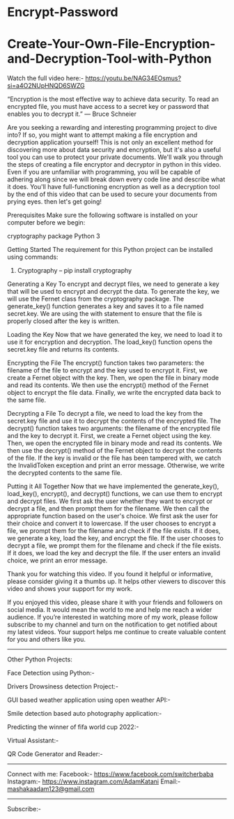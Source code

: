# Encrypt-Password
# Create-Your-Own-File-Encryption-and-Decryption-Tool-with-Python

Watch the full video here:- https://youtu.be/NAG34EOsmus?si=a4O2NUpHNQD6SWZG

“Encryption is the most effective way to achieve data security. To read an encrypted file, you must have access to a secret key or password that enables you to decrypt it.” — Bruce Schneier

Are you seeking a rewarding and interesting programming project to dive into? If so, you might want to attempt making a file encryption and decryption application yourself! This is not only an excellent method for discovering more about data security and encryption, but it's also a useful tool you can use to protect your private documents.
We'll walk you through the steps of creating a file encryptor and decryptor in python in this video. Even if you are unfamiliar with programming, you will be capable of adhering along since we will break down every code line and describe what it does. You'll have full-functioning encryption as well as a decryption tool by the end of this video that can be used to secure your documents from prying eyes. then let's get going!

Prerequisites
Make sure the following software is installed on your computer before we begin:

cryptography package 
Python 3

Getting Started
The requirement for this Python project can be installed using commands:
1.	Cryptography – pip install cryptography

Generating a Key
To encrypt and decrypt files, we need to generate a key that will be used to encrypt and decrypt the data. To generate the key, we will use the Fernet class from the cryptography package.
The generate_key() function generates a key and saves it to a file named secret.key. We are using the with statement to ensure that the file is properly closed after the key is written.

Loading the Key
Now that we have generated the key, we need to load it to use it for encryption and decryption.
The load_key() function opens the secret.key file and returns its contents.

Encrypting the File
The encrypt() function takes two parameters: the filename of the file to encrypt and the key used to encrypt it. First, we create a Fernet object with the key. Then, we open the file in binary mode and read its contents. We then use the encrypt() method of the Fernet object to encrypt the file data. Finally, we write the encrypted data back to the same file.

Decrypting a File
To decrypt a file, we need to load the key from the secret.key file and use it to decrypt the contents of the encrypted file.
The decrypt() function takes two arguments: the filename of the encrypted file and the key to decrypt it. First, we create a Fernet object using the key. Then, we open the encrypted file in binary mode and read its contents. We then use the decrypt() method of the Fernet object to decrypt the contents of the file. If the key is invalid or the file has been tampered with, we catch the InvalidToken exception and print an error message. Otherwise, we write the decrypted contents to the same file.

Putting it All Together
Now that we have implemented the generate_key(), load_key(), encrypt(), and decrypt() functions, we can use them to encrypt and decrypt files. We first ask the user whether they want to encrypt or decrypt a file, and then prompt them for the filename. We then call the appropriate function based on the user's choice.
We first ask the user for their choice and convert it to lowercase. If the user chooses to encrypt a file, we prompt them for the filename and check if the file exists. If it does, we generate a key, load the key, and encrypt the file. If the user chooses to decrypt a file, we prompt them for the filename and check if the file exists. If it does, we load the key and decrypt the file. If the user enters an invalid choice, we print an error message.

Thank you for watching this video. If you found it helpful or informative, please consider giving it a thumbs up. It helps other viewers to discover this video and shows your support for my work.

If you enjoyed this video, please share it with your friends and followers on social media. It would mean the world to me and help me reach a wider audience.
If you’re interested in watching more of my work, please follow subscribe to my channel and turn on the notification to get notified about my latest videos. Your support helps me continue to create valuable content for you and others like you. 

_____________________________________________________________________________________________________________________________________________________________

Other Python Projects:

Face Detection using Python:-

Drivers Drowsiness detection Project:-

GUI based weather application using open weather API:- 

Smile detection based auto photography application:- 

Predicting the winner of fifa world cup 2022:- 

Virtual Assistant:- 

QR Code Generator and Reader:- 
________________________________________________________________________________________________________________________________________________________________

Connect with me:
Facebook:- https://www.facebook.com/switcherbaba
Instagram:- https://www.instagram.com/AdamKatani
Email:- mashakaadam123@gmail.com
_______________________________________________________________________________________________________________________________________________________________
Subscribe:- 
